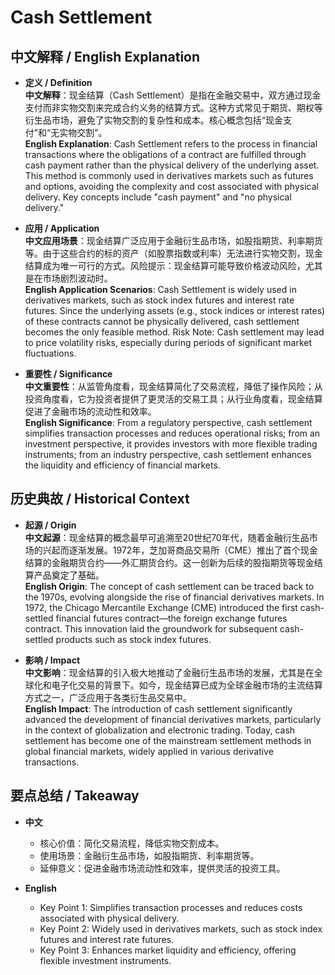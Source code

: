 # Cash Settlement

## 中文解释 / English Explanation

* **定义 / Definition**  
  **中文解释**：现金结算（Cash Settlement）是指在金融交易中，双方通过现金支付而非实物交割来完成合约义务的结算方式。这种方式常见于期货、期权等衍生品市场，避免了实物交割的复杂性和成本。核心概念包括“现金支付”和“无实物交割”。  
  **English Explanation**: Cash Settlement refers to the process in financial transactions where the obligations of a contract are fulfilled through cash payment rather than the physical delivery of the underlying asset. This method is commonly used in derivatives markets such as futures and options, avoiding the complexity and cost associated with physical delivery. Key concepts include "cash payment" and "no physical delivery."

* **应用 / Application**  
  **中文应用场景**：现金结算广泛应用于金融衍生品市场，如股指期货、利率期货等。由于这些合约的标的资产（如股票指数或利率）无法进行实物交割，现金结算成为唯一可行的方式。风险提示：现金结算可能导致价格波动风险，尤其是在市场剧烈波动时。  
  **English Application Scenarios**: Cash Settlement is widely used in derivatives markets, such as stock index futures and interest rate futures. Since the underlying assets (e.g., stock indices or interest rates) of these contracts cannot be physically delivered, cash settlement becomes the only feasible method. Risk Note: Cash settlement may lead to price volatility risks, especially during periods of significant market fluctuations.

* **重要性 / Significance**  
  **中文重要性**：从监管角度看，现金结算简化了交易流程，降低了操作风险；从投资角度看，它为投资者提供了更灵活的交易工具；从行业角度看，现金结算促进了金融市场的流动性和效率。  
  **English Significance**: From a regulatory perspective, cash settlement simplifies transaction processes and reduces operational risks; from an investment perspective, it provides investors with more flexible trading instruments; from an industry perspective, cash settlement enhances the liquidity and efficiency of financial markets.

## 历史典故 / Historical Context

* **起源 / Origin**  
  **中文起源**：现金结算的概念最早可追溯至20世纪70年代，随着金融衍生品市场的兴起而逐渐发展。1972年，芝加哥商品交易所（CME）推出了首个现金结算的金融期货合约——外汇期货合约。这一创新为后续的股指期货等现金结算产品奠定了基础。  
  **English Origin**: The concept of cash settlement can be traced back to the 1970s, evolving alongside the rise of financial derivatives markets. In 1972, the Chicago Mercantile Exchange (CME) introduced the first cash-settled financial futures contract—the foreign exchange futures contract. This innovation laid the groundwork for subsequent cash-settled products such as stock index futures.

* **影响 / Impact**  
  **中文影响**：现金结算的引入极大地推动了金融衍生品市场的发展，尤其是在全球化和电子化交易的背景下。如今，现金结算已成为全球金融市场的主流结算方式之一，广泛应用于各类衍生品交易中。  
  **English Impact**: The introduction of cash settlement significantly advanced the development of financial derivatives markets, particularly in the context of globalization and electronic trading. Today, cash settlement has become one of the mainstream settlement methods in global financial markets, widely applied in various derivative transactions.

## 要点总结 / Takeaway

* **中文**  
  - 核心价值：简化交易流程，降低实物交割成本。  
  - 使用场景：金融衍生品市场，如股指期货、利率期货等。  
  - 延伸意义：促进金融市场流动性和效率，提供灵活的投资工具。

* **English**  
  - Key Point 1: Simplifies transaction processes and reduces costs associated with physical delivery.  
  - Key Point 2: Widely used in derivatives markets, such as stock index futures and interest rate futures.  
  - Key Point 3: Enhances market liquidity and efficiency, offering flexible investment instruments.